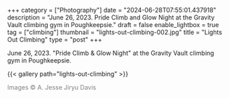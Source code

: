 +++
category = ["Photography"]
date = "2024-06-28T07:55:01.437918"
description = "June 26, 2023. Pride Climb and Glow Night at the Gravity Vault climbing gym in Poughkeepsie."
draft = false
enable_lightbox = true
tag = ["climbing"]
thumbnail = "lights-out-climbing-002.jpg"
title = "Lights Out Climbing"
type = "post"
+++

June 26, 2023. "Pride Climb & Glow Night" at the Gravity Vault climbing gym in Poughkeepsie.

{{< gallery path="lights-out-climbing" >}}

<span style="color: gray">Images &copy; A. Jesse Jiryu Davis</span>
